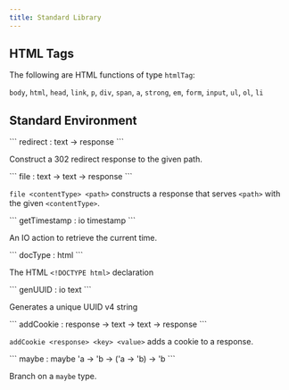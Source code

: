 ```yaml
---
title: Standard Library
---
```


## HTML Tags

The following are HTML functions of type `htmlTag`:

`body`, `html`, `head`, `link`, `p`, `div`, `span`, `a`,
`strong`, `em`, `form`, `input`, `ul`, `ol`, `li`

## Standard Environment

<section>
```
redirect : text -> response
```

Construct a 302 redirect response to the given path.
</section>

<section>
```
file : text -> text -> response
```

`file <contentType> <path>`
constructs a response that serves `<path>` with the given `<contentType>`.
</section>

<section>
```
getTimestamp : io timestamp
```

An IO action to retrieve the current time.
</section>

<section>
```
docType : html
```

The HTML `<!DOCTYPE html>` declaration
</section>

<section>
```
genUUID : io text
```

Generates a unique UUID v4 string
</section>

<section>
```
addCookie : response -> text -> text -> response
```

`addCookie <response> <key> <value>` adds a cookie to a response.
</section>

<section>
```
maybe : maybe 'a -> 'b -> ('a -> 'b) -> 'b
```

Branch on a `maybe` type.
</section>
